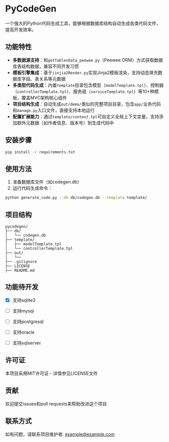 # PyCodeGen

一个强大的Python代码生成工具，能够根据数据库结构自动生成各类代码文件，提高开发效率。

## 功能特性
- **多数据源支持**：和`getTablesData_peewee.py`（Peewee ORM）方式获取数据库表结构数据，兼容不同开发习惯
- **模板引擎集成**：基于`jinjia2Render.py`实现Jinja2模板渲染，支持动态填充数据库字段、表关系等元数据
- **多类型代码生成**：内置`template`目录包含模型（`modelTemplate.tpl`）、控制器（`controllerTemplate.tpl`）、服务层（`serviceTemplate.tpl`）等10+种模板，覆盖MVC架构核心组件
- **项目结构生成**：自动生成`out/demo/`类似的完整项目目录，包含`app/`业务代码和`manage.py`入口文件，直接支持本地运行
- **配置扩展能力**：通过`template/context.tpl`可自定义全局上下文变量，支持添加额外元数据（如作者信息、版本号）到生成代码中

## 安装步骤
```bash
pip install -r requirements.txt
```

## 使用方法
1. 准备数据库文件（如codegen.db）
2. 运行代码生成命令：
```bash
python generate_code.py --db db/codegen.db --template template/
```

## 项目结构
```
pycodegen/
├── db/
│   └── codegen.db
├── template/
│   ├── modelTemplate.tpl
│   └── controllerTemplate.tpl
├── out/
│   └──
├── .gitignore
├── LICENSE
├── README.md

```

## 功能待开发
- [x] 支持sqlite3
- [ ] 支持mysql
- [ ] 支持postgresql
- [ ] 支持oracle
- [ ] 支持sqlserver


## 许可证
本项目采用MIT许可证 - 详情参见LICENSE文件

## 贡献
欢迎提交issues和pull requests来帮助改进这个项目

## 联系方式
如有问题，请联系项目维护者: example@example.com
